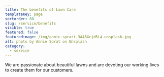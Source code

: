 ```yaml
---
title: The benefits of Lawn Care
templateKey: page
sortorder: 80
slug: /service/benefits
visible: true
featured: false
featuredimage: /img/annie-spratt-3A46Gcjd6L4-unsplash.jpg
alt: photo by Annie Sprat on Unsplash
category:
  - service
---
```


We are passionate about beautiful lawns and are devoting our working lives to
create them for our customers.
